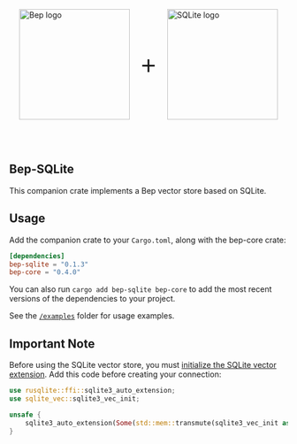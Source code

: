 <div style="display: flex; align-items: center; justify-content: center;">
    <picture>
        <source media="(prefers-color-scheme: dark)" srcset="../img/bep_logo_dark.svg">
        <source media="(prefers-color-scheme: light)" srcset="../img/bep_logo.svg">
        <img src="../img/bep_logo.svg" width="200" alt="Bep logo">
    </picture>
    <span style="font-size: 48px; margin: 0 20px; font-weight: regular; font-family: Open Sans, sans-serif;"> + </span>
    <picture>
        <source media="(prefers-color-scheme: dark)" srcset="https://www.sqlite.org/images/sqlite370_banner.gif">
        <source media="(prefers-color-scheme: light)" srcset="https://www.sqlite.org/images/sqlite370_banner.gif">
        <img src="https://www.sqlite.org/images/sqlite370_banner.gif" width="200" alt="SQLite logo">
    </picture>
</div>

<br><br>

## Bep-SQLite

This companion crate implements a Bep vector store based on SQLite.

## Usage

Add the companion crate to your `Cargo.toml`, along with the bep-core crate:

```toml
[dependencies]
bep-sqlite = "0.1.3"
bep-core = "0.4.0"
```

You can also run `cargo add bep-sqlite bep-core` to add the most recent versions of the dependencies to your project.

See the [`/examples`](./examples) folder for usage examples.

## Important Note

Before using the SQLite vector store, you must [initialize the SQLite vector extension](https://alexgarcia.xyz/sqlite-vec/rust.html). Add this code before creating your connection:

```rust
use rusqlite::ffi::sqlite3_auto_extension;
use sqlite_vec::sqlite3_vec_init;

unsafe {
    sqlite3_auto_extension(Some(std::mem::transmute(sqlite3_vec_init as *const ())));
}
```
